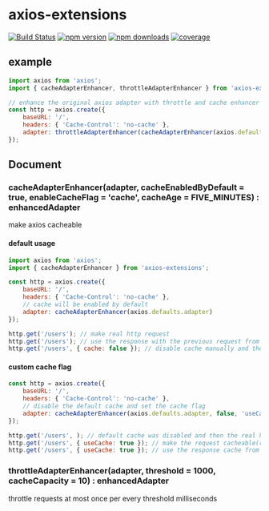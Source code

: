# axios-extensions

[![Build Status](https://img.shields.io/travis/kuitos/axios-extensions.svg?style=flat-square)](https://travis-ci.org/kuitos/axios-extensions)
[![npm version](https://img.shields.io/npm/v/axios-extensions.svg?style=flat-square)](https://www.npmjs.com/package/axios-extensions)
[![npm downloads](https://img.shields.io/npm/dt/axios-extensions.svg?style=flat-square)](https://www.npmjs.com/package/axios-extensions)
[![coverage](https://img.shields.io/codecov/c/github/kuitos/axios-extensions.svg?style=flat-square)](https://codecov.io/gh/kuitos/axios-extensions)

## example

```javascript
import axios from 'axios';
import { cacheAdapterEnhancer, throttleAdapterEnhancer } from 'axios-extensions';

// enhance the original axios adapter with throttle and cache enhancer 
const http = axios.create({
	baseURL: '/',
	headers: { 'Cache-Control': 'no-cache' },
	adapter: throttleAdapterEnhancer(cacheAdapterEnhancer(axios.defaults.adapter))
});
```

## Document

### cacheAdapterEnhancer(adapter, cacheEnabledByDefault = true, enableCacheFlag = 'cache', cacheAge = FIVE_MINUTES) : enhancedAdapter
make axios cacheable

#### default usage

```javascript
import axios from 'axios';
import { cacheAdapterEnhancer } from 'axios-extensions';

const http = axios.create({
	baseURL: '/',
	headers: { 'Cache-Control': 'no-cache' },
	// cache will be enabled by default
	adapter: cacheAdapterEnhancer(axios.defaults.adapter)
});

http.get('/users'); // make real http request
http.get('/users'); // use the response with the previous request from cache, without real http request
http.get('/users', { cache: false }); // disable cache manually and the the real http request invoked   

```

#### custom cache flag

```javascript
const http = axios.create({
	baseURL: '/',
	headers: { 'Cache-Control': 'no-cache' },
	// disable the default cache and set the cache flag
	adapter: cacheAdapterEnhancer(axios.defaults.adapter, false, 'useCache')
});

http.get('/users', ); // default cache was disabled and then the real http request invoked 
http.get('/users', { useCache: true }); // make the request cacheable(real http request made due to first request invoke)
http.get('/users', { useCache: true }); // use the response cache from previous request
```

### throttleAdapterEnhancer(adapter, threshold = 1000, cacheCapacity = 10) : enhancedAdapter
throttle requests at most once per every threshold milliseconds
